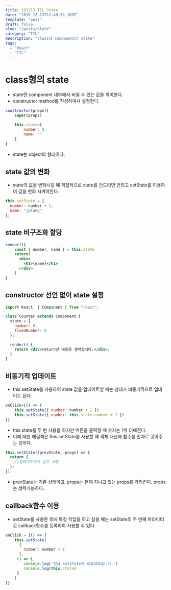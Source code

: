 ```yaml
---
title: 191213_TIL_State
date: "2019-12-13T12:40:32.169Z"
template: "post"
draft: false
slug: "/posts/state"
category: "TIL"
description: "class형 component의 state"
tags:
  - "React"
  - "TIL"
---
```


# class형의 state

- state란 component 내부에서 바뀔 수 있는 값을 의미한다.
- constructor method를 작성하여서 설정한다.

```jsx
constructor(props){
	super(props)

  	this.state={
    	number: 0,
      	name: ""
    }
}
```

- state는 object의 형태이다.

## state 값의 변화

- state의 값을 변화시킬 때 직접적으로 state를 건드리면 안되고 setState를 이용하여 값을 변화 시켜야한다.

```jsx
this.setState = {
  number: number + 1,
  name: "jotang"
};
```

## state 비구조화 할당

```jsx
render(){
	const { number, name } = this.state
    return(
      <div>
        <h1>{name}</h1>
      </div>
    )
}
```

## constructor 선언 없이 state 설정

```jsx
import React, { Component } from "react";

class Counter extends Component {
  state = {
    number: 0,
    fixedNumber: 0
  };

  render() {
    return <div>return안 내용은 생략합니다.</div>;
  }
}
```

## 비동기적 업데이트

- this.setState를 사용하여 state 값을 업데이트할 때는 상태가 비동기적으로 업데이트 된다.

```jsx
onClick={() => {
	this.setState({ number: number + 1 })
  	this.setState({ number: this.state.number + 1 })
}}
```

- this.state를 두 번 사용을 하지만 버튼을 클릭할 때 숫자는 1씩 더해진다.
- 이에 대한 해결책은 this.setState를 사용할 때 객체 대신에 함수를 인자로 넣어주는 것이다.

```jsx
this.setState((prevState, props) => {
  return {
    //업데이트하고 싶은 내용
  };
});
```

- prevState는 기존 상태이고, props는 현재 지니고 있는 props를 가리킨다. props는 생략가능하다.

## callback함수 이용

- setState를 사용한 후에 특정 작업을 하고 싶을 때는 setState의 두 번째 파라미터로 callback함수를 등록하여 사용할 수 있다.

```jsx
onClick = {() => {
	this.setState(
      {
    	number: number + 1
      },
     () => {
     	console.log('방금 setState가 호출되었습니다.')
        console.log(this.state)
     }
    )
}}
```

